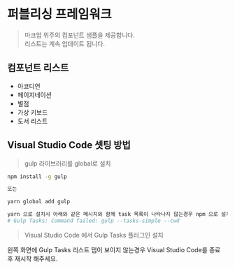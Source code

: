 # 퍼블리싱 프레임워크 
> 마크업 위주의 컴포넌트 샘플을 제공합니다.  
> 리스트는 계속 업데이트 됩니다.  


## 컴포넌트 리스트
* 아코디언
* 페이지네이션
* 별점  
* 가상 키보드
* 도서 리스트



## Visual Studio Code 셋팅 방법 
  
> gulp 라이브러리를 global로 설치
```bash
npm install -g gulp

또는

yarn global add gulp

yarn 으로 설치시 아래와 같은 메시지와 함께 task 목록이 나타나지 않는경우 npm 으로 설치해주세요.
# Gulp Tasks: Command failed: gulp --tasks-simple --cwd 
```

> Visual Studio Code 에서 Gulp Tasks 플러그인 설치

왼쪽 화면에 Gulp Tasks 리스트 탭이 보이지 않는경우 Visual Studio Code를 종료 후 재시작 해주세요.
